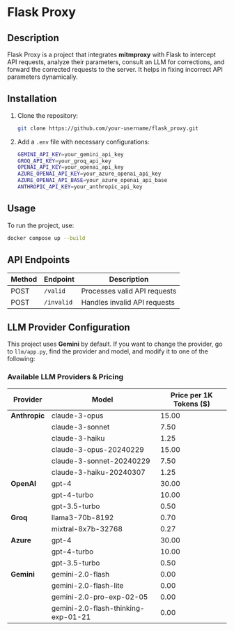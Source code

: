 # Flask Proxy

## Description
Flask Proxy is a project that integrates **mitmproxy** with Flask to intercept API requests, analyze their parameters, consult an LLM for corrections, and forward the corrected requests to the server. It helps in fixing incorrect API parameters dynamically.


## Installation
1. Clone the repository:
   ```sh
   git clone https://github.com/your-username/flask_proxy.git
   ```
2. Add a `.env` file with necessary configurations:
   ```sh
   GEMINI_API_KEY=your_gemini_api_key
   GROQ_API_KEY=your_groq_api_key
   OPENAI_API_KEY=your_openai_api_key
   AZURE_OPENAI_API_KEY=your_azure_openai_api_key
   AZURE_OPENAI_API_BASE=your_azure_openai_api_base
   ANTHROPIC_API_KEY=your_anthropic_api_key
   ```

## Usage
To run the project, use:
```sh
docker compose up --build
```

## API Endpoints
| Method | Endpoint  | Description |
|--------|----------|-------------|
| POST   | `/valid`   | Processes valid API requests |
| POST   | `/invalid` | Handles invalid API requests |

## LLM Provider Configuration
This project uses **Gemini** by default. If you want to change the provider, go to `llm/app.py`, find the provider and model, and modify it to one of the following:

### Available LLM Providers & Pricing

| Provider   | Model                           | Price per 1K Tokens ($) |
|------------|--------------------------------|-------------------------|
| **Anthropic** | claude-3-opus                   | 15.00                    |
|            | claude-3-sonnet                 | 7.50                     |
|            | claude-3-haiku                  | 1.25                     |
|            | claude-3-opus-20240229          | 15.00                    |
|            | claude-3-sonnet-20240229        | 7.50                     |
|            | claude-3-haiku-20240307         | 1.25                     |
| **OpenAI** | gpt-4                           | 30.00                    |
|            | gpt-4-turbo                     | 10.00                    |
|            | gpt-3.5-turbo                   | 0.50                     |
| **Groq**   | llama3-70b-8192                 | 0.70                     |
|            | mixtral-8x7b-32768              | 0.27                     |
| **Azure**  | gpt-4                           | 30.00                    |
|            | gpt-4-turbo                     | 10.00                    |
|            | gpt-3.5-turbo                   | 0.50                     |
| **Gemini** | gemini-2.0-flash                | 0.00                     |
|            | gemini-2.0-flash-lite           | 0.00                     |
|            | gemini-2.0-pro-exp-02-05        | 0.00                     |
|            | gemini-2.0-flash-thinking-exp-01-21 | 0.00                 |

